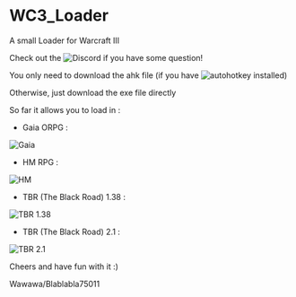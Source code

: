 # WC3_Loader
A small Loader for Warcraft III

Check out the ![Discord](https://discord.gg/N9rjQ6r) if you have some question!

You only need to download the ahk file (if you have ![autohotkey](https://www.autohotkey.com/) installed)

Otherwise, just download the exe file directly

So far it allows you to load in :

- Gaia ORPG :

![Gaia](https://i.imgur.com/t0T5LWU.png)
- HM RPG :

![HM](https://i.imgur.com/D7cV0Sc.png)
- TBR (The Black Road) 1.38 :

![TBR 1.38](https://i.imgur.com/rHVL3R5.png)
- TBR (The Black Road) 2.1 :

![TBR 2.1](https://i.imgur.com/QVKxw72.png)

Cheers and have fun with it :)

Wawawa/Blablabla75011
